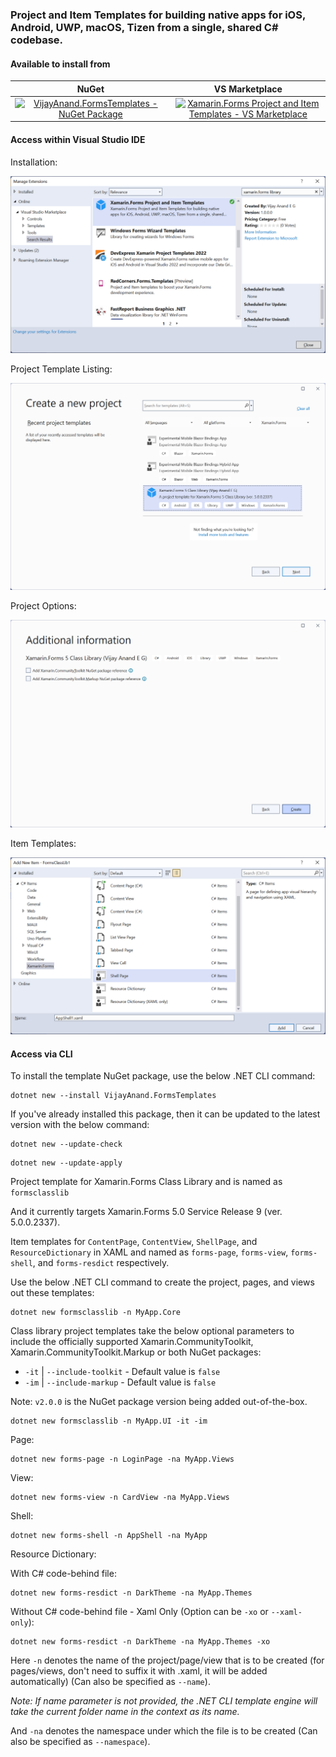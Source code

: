 ### Project and Item Templates for building native apps for iOS, Android, UWP, macOS, Tizen from a single, shared C# codebase.

#### Available to install from

|NuGet|VS Marketplace|
|:---:|:---:|
|[![VijayAnand.FormsTemplates - NuGet Package](https://badgen.net/nuget/v/VijayAnand.FormsTemplates/)](https://www.nuget.org/packages/VijayAnand.FormsTemplates/)|[![Xamarin.Forms Project and Item Templates - VS Marketplace](https://badgen.net/vs-marketplace/v/egvijayanand.xamarin-forms-templates)](https://marketplace.visualstudio.com/items?itemName=egvijayanand.xamarin-forms-templates)|

#### Access within Visual Studio IDE

Installation:

![Install from VS Marketplace](images/xamarin-forms-vs-extension.png)

Project Template Listing:

![Xamarin.Forms Class Library Project Template](images/xamarin-forms-class-library.png)

Project Options:

![Xamarin.Forms Class Library - Project Options](images/xamarin-forms-class-library-options.png)

Item Templates:

![Xamarin.Forms - Item Templates](images/xamarin-forms-item-templates.png)

#### Access via CLI

To install the template NuGet package, use the below .NET CLI command:

```shell
dotnet new --install VijayAnand.FormsTemplates
```

If you've already installed this package, then it can be updated to the latest version with the below command:

```shell
dotnet new --update-check
```
```shell
dotnet new --update-apply
```
Project template for Xamarin.Forms Class Library and is named as `formsclasslib`

And it currently targets Xamarin.Forms 5.0 Service Release 9 (ver. 5.0.0.2337).

Item templates for `ContentPage`, `ContentView`, `ShellPage`, and `ResourceDictionary` in XAML and named as `forms-page`, `forms-view`, `forms-shell`, and `forms-resdict` respectively.

Use the below .NET CLI command to create the project, pages, and views out these templates:

```shell
dotnet new formsclasslib -n MyApp.Core
```

Class library project templates take the below optional parameters to include the officially supported Xamarin.CommunityToolkit, Xamarin.CommunityToolkit.Markup or both NuGet packages:

* `-it` | `--include-toolkit` - Default value is `false`
* `-im` | `--include-markup` - Default value is `false`

Note: `v2.0.0` is the NuGet package version being added out-of-the-box.

```shell
dotnet new formsclasslib -n MyApp.UI -it -im
```

Page:
```shell
dotnet new forms-page -n LoginPage -na MyApp.Views
```

View:
```shell
dotnet new forms-view -n CardView -na MyApp.Views
```

Shell:
```shell
dotnet new forms-shell -n AppShell -na MyApp
```

Resource Dictionary:

With C# code-behind file:
```shell
dotnet new forms-resdict -n DarkTheme -na MyApp.Themes
```

Without C# code-behind file - Xaml Only (Option can be `-xo` or `--xaml-only`):
```shell
dotnet new forms-resdict -n DarkTheme -na MyApp.Themes -xo
```

Here `-n` denotes the name of the project/page/view that is to be created (for pages/views, don't need to suffix it with .xaml, it will be added automatically) (Can also be specified as `--name`). 

*Note: If name parameter is not provided, the .NET CLI template engine will take the current folder name in the context as its name.*

And `-na` denotes the namespace under which the file is to be created (Can also be specified as `--namespace`).
